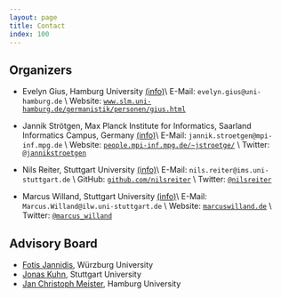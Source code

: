 ```yaml
---
layout: page
title: Contact
index: 100
---
```


## Organizers

- Evelyn Gius, Hamburg University <a href="javascript:toggle('#details-evelyn')">(info)</a>\\
	E-Mail: `evelyn.gius@uni-hamburg.de` \\
	Website: [`www.slm.uni-hamburg.de/germanistik/personen/gius.html`](https://www.slm.uni-hamburg.de/germanistik/personen/gius.html)

	<div markdown="1" id="details-evelyn" style="display:none;">

	Evelyn Gius studied German language and literature, philosophy and computer science at Hamburg University and the Istituto Orientale in Naples from 1999-2004. After two years in an institute for mediation and conflict management she returned to university in 2006. She has been working on a number of Digital Humanities-related projects at Hamburg University since then. Her PhD (2008-2014) was on the narrative structure of conflict narratives  ([link](https://www.degruyter.com/view/product/455682)).


	</div>
- Jannik Strötgen, Max Planck Institute for Informatics, Saarland Informatics Campus, Germany <a href="javascript:toggle('#details-jannik')">(info)</a>\\
	E-Mail: `jannik.stroetgen@mpi-inf.mpg.de` \\
	Website: [`people.mpi-inf.mpg.de/~jstroetge/`](https://people.mpi-inf.mpg.de/~jstroetge/) \\
	Twitter: [`@jannikstroetgen`](http://twitter.com/jannikstroetgen)

	<div markdown="1" id="details-jannik" style="display:none;">

	Jannik Strötgen is a postdoctoral researcher at the Max Planck Institute for Informatics in Saarbrücken. He studied computational linguistics and economics (Magister Artium, 2009) and did his PhD in computer science (2015) at Heidelberg University, where he also worked as a research assistant at the Computer Science department (2010-2015). His research focusses on information extraction, information retrieval, and NLP for the digital humanities. His PhD thesis was on *Domain-sensitive Temporal Tagging for Event-centric Information Retrieval* ([link](http://archiv.ub.uni-heidelberg.de/volltextserver/18357/1/thesis.pdf)), in which context the multilingual and domain-sensitive termporal tagger HeidelTime was developed ([link](https://github.com/HeidelTime/heideltime/)).


	</div>
- Nils Reiter, Stuttgart University <a href="javascript:toggle('#details-nils')">(info)</a>\\
	E-Mail: `nils.reiter@ims.uni-stuttgart.de` \\
	GitHub: [`github.com/nilsreiter`](https://github.com/nilsreiter) \\
	Twitter: [`@nilsreiter`](http://twitter.com/nilsreiter)

	<div markdown="1" id="details-nils" style="display:none;">

	Nils Reiter studied Computational Linguistics at Saarland University. He did his PhD thesis at Heidelberg University and works as a Post-Doc at the Institute for Natural Language Processing (IMS) at Stuttgart University. Since his thesis with the title *Discovering Structural Similarities in Narrative Texts using Event Alignment Algorithms* ([Link](http://www.ub.uni-heidelberg.de/archiv/17042)), he is working in and for  Digital Humanities, interested in literary texts, annotation and the operationalization of Humanities research questions.

	</div>
- Marcus Willand, Stuttgart University <a href="javascript:toggle('#details-marcus')">(info)</a>\\
	E-Mail: `Marcus.Willand@ilw.uni-stuttgart.de` \\
	Website: [`marcuswilland.de`](http://www.marcuswilland.de) \\
	Twitter: [`@marcus_willand`](https://twitter.com/Marcus_Willand)

	<div markdown="1" id="details-marcus" style="display:none;">

	Marcus Willand studied German language and literature, sociology and psychology at the universities of Darmstadt, Berlin (HU) and Åbo in Finland from 2002 to 2008. After graduating he wrote his PhD thesis on theories and models of readers in literary studies ([publications](https://sites.google.com/site/marcuswilland/publikationen)) between 2009 and 2014 at HU-Berlin and Princeton University. Since then he works as a Post-Doc at the Institute for Literary Studies (ILW) at Stuttgart University (chair: Andrea Albrecht).


	</div>

## Advisory Board

- [Fotis Jannidis](http://www.jannidis.de), Würzburg University
- [Jonas Kuhn](http://www.ims.uni-stuttgart.de/~jonas/), Stuttgart University
- [Jan Christoph Meister](https://www.slm.uni-hamburg.de/germanistik/personen/meister.html), Hamburg University
